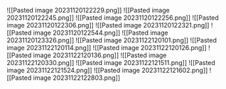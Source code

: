 ![[Pasted image 20231120122229.png]]
![[Pasted image 20231120122245.png]]
![[Pasted image 20231120122256.png]]
![[Pasted image 20231120122306.png]]
![[Pasted image 20231120122321.png]]
![[Pasted image 20231120122544.png]]
![[Pasted image 20231120123326.png]]
![[Pasted image 20231122120101.png]]
![[Pasted image 20231122120114.png]]
![[Pasted image 20231122120126.png]]
![[Pasted image 20231122120136.png]]
![[Pasted image 20231122120330.png]]
![[Pasted image 20231122121511.png]]
![[Pasted image 20231122121524.png]]
![[Pasted image 20231122121602.png]]
![[Pasted image 20231122122803.png]]
	